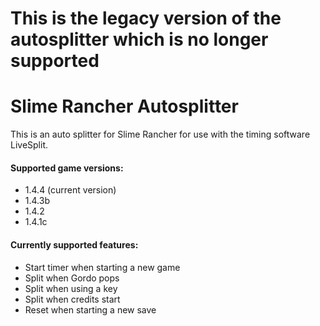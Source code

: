 # This is the legacy version of the autosplitter which is no longer supported

# Slime Rancher Autosplitter
This is an auto splitter for Slime Rancher for use with the timing software LiveSplit.

#### Supported game versions:
* 1.4.4 (current version)
* 1.4.3b
* 1.4.2
* 1.4.1c

#### Currently supported features:
* Start timer when starting a new game
* Split when Gordo pops
* Split when using a key
* Split when credits start
* Reset when starting a new save
